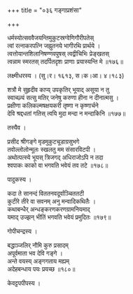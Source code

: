 +++
title = "०३६ गङ्गाप्रशंसा"

+++


धर्मस्योत्सववैजयन्तिमुकुटस्रग्वेणिगौरीपतेस्  
त्वां रत्नाकरपत्नि जह्नुतनये भागीरथि प्रार्थये ।  
त्वत्तोयान्तशिलानिषण्णवपुषस् त्वद्वीचिभिः प्रेङ्खतस्  
त्वन्नाम स्मरतस् तदर्पितदृशः प्राणाः प्रयास्यन्ति मे ॥१७६॥  


लक्ष्मीधरस्य । (सु।र। १६१३, स।क।आ। ४।१८३)  


शत्रौ मे सुहृदीव काप्य् उपकृतिर् भूयाद् असूया न तु  
स्वाच्छ्यं सत्सु मतिर् जनेषु करुणा हीना न दीनात्मसु ।  
प्रक्षीणा कलिकल्मषक्षयकरी तृष्णा न कृष्णार्चने  
देवि श्रद्दधतां गतिस् त्वयि मुदा मन्दा न मन्दाकिनि ॥१७७॥  


तस्यैव ।  


प्रसीद श्रीगङ्गे मृडमुकुटचूडाग्रसुभगे  
तवोल्लोलोन्मूलः स्खलतु मम संसारविटपी ।  
अथोत्पत्स्ये भूयस् त्रिजगद् अधिराजोऽपि न तदा  
श्वपाकः काको वा भगवति भवेयं तव तटे ॥१७८॥  


पादुकस्य ।  


कदा ते सानन्दं विततनवदूर्वाञ्चिततटी  
कुटीरे तीरे वा सवनम् अनु मन्वादिकथितैः ।  
कथाबन्धैर् अन्धङ्करणकरणग्रामनियमाद्  
यमाद् उज्झन् भीतिं भगवति भवेयं प्रमुदितः ॥१७९॥  


गोपीचन्द्रस्य ।  


बद्धाञ्जलिर् नौमि कुरु प्रसादम्  
अपूर्वमाता भव देवि गङ्गे ।  
अन्ते वयस्य् अङ्गगताय मह्यम्  
अदेहबन्धाय पयः प्रयच्छ ॥१८०॥  


केवट्टपपीपस्य ।  
